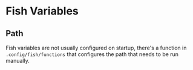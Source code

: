# Fish Variables

## Path

Fish variables are not usually configured on startup, there's a function in `.config/fish/functions` that configures the path that needs to be run manually.
